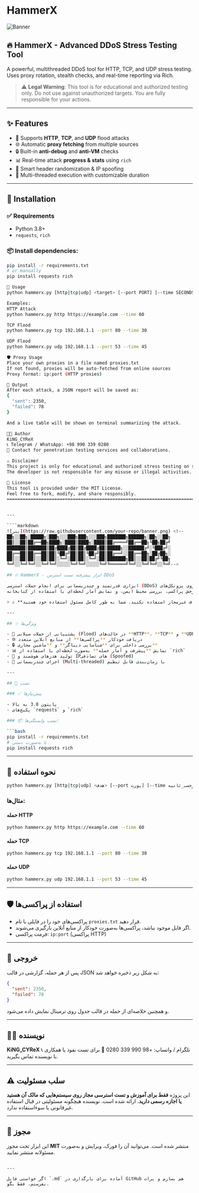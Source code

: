 # HammerX

![Banner](https://raw.githubusercontent.com/your-repo/banner.png) <!-- 
🔥 HammerX -->

## 🔥 HammerX - Advanced DDoS Stress Testing Tool

A powerful, multithreaded DDoS tool for HTTP, TCP, and UDP stress testing.  
Uses proxy rotation, stealth checks, and real-time reporting via Rich.

> ⚠️ **Legal Warning**: This tool is for educational and authorized testing only. Do not use against unauthorized targets. You are fully responsible for your actions.

---

## ✨ Features

- 🔰 Supports **HTTP**, **TCP**, and **UDP** flood attacks
- 🌐 Automatic **proxy fetching** from multiple sources
- 🔒 Built-in **anti-debug** and **anti-VM** checks
- 📊 Real-time attack **progress & stats** using `rich`
- 🧠 Smart header randomization & IP spoofing
- 🧵 Multi-threaded execution with customizable duration

---

## 🚀 Installation

### ✅ Requirements

- Python 3.8+
- `requests`, `rich`

### 📦 Install dependencies:

```bash
pip install -r requirements.txt
# or manually
pip install requests rich

🧠 Usage
python hammerx.py [http|tcp|udp] <target> [--port PORT] [--time SECONDS]

Examples:
HTTP Attack
python hammerx.py http https://example.com --time 60

TCP Flood
python hammerx.py tcp 192.168.1.1 --port 80 --time 30

UDP Flood
python hammerx.py udp 192.168.1.1 --port 53 --time 45

🛡️ Proxy Usage
Place your own proxies in a file named proxies.txt
If not found, proxies will be auto-fetched from online sources
Proxy format: ip:port (HTTP proxies)

📁 Output
After each attack, a JSON report will be saved as:
{
  "sent": 2350,
  "failed": 78
}

And a live table will be shown on terminal summarizing the attack.

👨‍💻 Author
KiNG_CYReX
📞 Telegram / WhatsApp: +98 990 339 0280
📧 Contact for penetration testing services and collaborations.

⚠️ Disclaimer
This project is only for educational and authorized stress testing on systems you own or have explicit permission to test.
The developer is not responsible for any misuse or illegal activities.

📜 License
This tool is provided under the MIT License.
Feel free to fork, modify, and share responsibly.
================================================================================================================================================


---

````markdown
![بنر](https://raw.githubusercontent.com/your-repo/banner.png) <!--
██╗░░██╗░█████╗░███╗░░░███╗███╗░░░███╗███████╗██████╗░██╗░░██╗
██║░░██║██╔══██╗████╗░████║████╗░████║██╔════╝██╔══██╗╚██╗██╔╝
███████║███████║██╔████╔██║██╔████╔██║█████╗░░██████╔╝░╚███╔╝░
██╔══██║██╔══██║██║╚██╔╝██║██║╚██╔╝██║██╔══╝░░██╔══██╗░██╔██╗░
██║░░██║██║░░██║██║░╚═╝░██║██║░╚═╝░██║███████╗██║░░██║██╔╝╚██╗
╚═╝░░╚═╝╚═╝░░╚═╝╚═╝░░░░░╚═╝╚═╝░░░░░╚═╝╚══════╝╚═╝░░╚═╝╚═╝░░╚═╝-->

## 🔥 HammerX - ابزار پیشرفته تست استرس DDoS

ابزاری قدرتمند و چندریسمانی برای انجام حملات استرسی (DDoS) روی پروتکل‌های HTTP، TCP و UDP.  
دارای قابلیت چرخش پراکسی، بررسی محیط ایمن، و نمایش آمار لحظه‌ای با استفاده از کتابخانه `rich`.

> ⚠️ **هشدار قانونی**: این ابزار صرفاً برای آموزش و تست‌های مجاز طراحی شده است. از آن روی اهداف غیرمجاز استفاده نکنید. شما به طور کامل مسئول استفاده خود هستید.

---

## ✨ ویژگی‌ها

- 🔰 پشتیبانی از حملات سیلابی (Flood) در حالت‌های **HTTP**، **TCP** و **UDP**
- 🌐 دریافت خودکار **پراکسی‌ها** از منابع آنلاین متعدد
- 🔒 بررسی داخلی برای **شناسایی دیباگر** و **ماشین مجازی**
- 📊 نمایش **پیشرفت و آمار حمله** به‌صورت لحظه‌ای با استفاده از `rich`
- 🧠 تولید هدرهای هوشمند و IPهای تصادفی (Spoofed)
- 🧵 اجرای چندریسمانی (Multi-threaded) با زمان‌بندی قابل تنظیم

---

## 🚀 نصب

### ✅ پیش‌نیازها

- پایتون 3.8 به بالا
- پکیج‌های `requests` و `rich`

### 📦 نصب وابستگی‌ها:

```bash
pip install -r requirements.txt
# یا به‌صورت دستی
pip install requests rich
````

---

## 🧠 نحوه استفاده

```bash
python hammerx.py [http|tcp|udp] <هدف> [--port پورت] [--time مدت_زمان_برحسب_ثانیه]
```

### مثال‌ها:

#### حمله HTTP

```bash
python hammerx.py http https://example.com --time 60
```

#### حمله TCP

```bash
python hammerx.py tcp 192.168.1.1 --port 80 --time 30
```

#### حمله UDP

```bash
python hammerx.py udp 192.168.1.1 --port 53 --time 45
```

---

## 🛡️ استفاده از پراکسی‌ها

* پراکسی‌های خود را در فایلی با نام `proxies.txt` قرار دهید.
* اگر فایل موجود نباشد، پراکسی‌ها به‌صورت خودکار از منابع آنلاین بارگیری می‌شوند.
* فرمت پراکسی: `ip:port` (پراکسی HTTP)

---

## 📁 خروجی

پس از هر حمله، گزارشی در قالب JSON به شکل زیر ذخیره خواهد شد:

```json
{
  "sent": 2350,
  "failed": 78
}
```

و همچنین خلاصه‌ای از حمله در قالب جدول روی ترمینال نمایش داده می‌شود.

---

## 👨‍💻 نویسنده

**KiNG\_CYReX**
📞 تلگرام / واتساپ: +98 990 339 0280
📧 برای تست نفوذ یا همکاری با نویسنده تماس بگیرید.

---

## ⚠️ سلب مسئولیت

این پروژه **فقط برای آموزش و تست استرسی مجاز روی سیستم‌هایی که مالک آن هستید یا اجازه رسمی دارید**، ارائه شده است.
نویسنده هیچگونه مسئولیتی در قبال استفاده غیرقانونی یا سوء‌استفاده ندارد.

---

## 📜 مجوز

این ابزار تحت مجوز **MIT** منتشر شده است.
می‌توانید آن را فورک، ویرایش و به‌صورت مسئولانه منتشر نمایید.

```

---

اگر خواستی فایل `.md` آماده برای بارگذاری در GitHub هم بسازم و برات بفرستم، فقط بگو.
```
